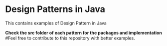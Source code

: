 # Design Patterns in Java
This contains examples of Design Pattern in Java

**Check the src folder of each pattern for the packages and implementation**
#Feel free to contribute to this repository with better examples.
